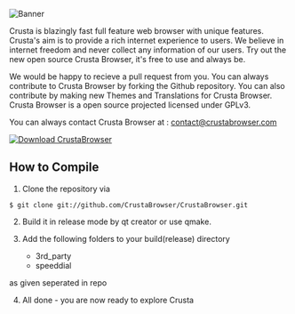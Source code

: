 ![Banner](https://github.com/CrustaBrowser/CrustaBrowser/blob/master/banner.png) 

Crusta is blazingly fast full feature web browser with unique features. Crusta's aim is to provide a rich internet experience to users. We believe in internet freedom and never collect any information of our users.
Try out the new open source Crusta Browser, it's free to use and always be.

We would be happy to recieve a pull request from you. You can always contribute to Crusta Browser by forking the Github repository. You can also contribute by making new Themes and Translations for Crusta Browser. Crusta Browser is a open source projected licensed under GPLv3.

You can always contact Crusta Browser at : contact@crustabrowser.com

[![Download CrustaBrowser](https://a.fsdn.com/con/app/sf-download-button)](https://sourceforge.net/projects/crustabrowser/files/latest/download)

## How to Compile ##

1. Clone the repository via

```$ git clone git://github.com/CrustaBrowser/CrustaBrowser.git```

2. Build it in release mode by qt creator or use qmake.

3. Add the following folders to your build(release) directory
    * 3rd_party
    * speeddial
  
 as given seperated in repo
 
4. All done - you are now ready to explore Crusta

